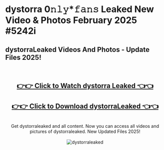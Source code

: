 # dystorra 0𝚗𝚕𝚢*𝚏𝚊𝚗𝚜 Leaked New Video & Photos February 2025 #5242i

<h2>dystorraLeaked Videos And Photos - Update Files 2025!</h2>
<br>
<div align="center">
<h2><a href="https://mediaupload.pro?title=dystorra&ref=11F" rel="nofollow">👉👉 Click to Watch dystorra Leaked 👈👈</a></h2>
<h2><a href="https://mediaupload.pro?title=dystorra&ref=11F" rel="nofollow">👉👉 Click to Download dystorraLeaked 👈👈</a></h2>
<br>
Get dystorraleaked and all content. Now you can access all videos and pictures of dystorraleaked. New Updated Files 2025!
<br>
<br>
<a href="https://mediaupload.pro?title=dystorra&ref=11F" rel="nofollow" data-target="animated-image.originalLink"><img src="https://i.ibb.co/Gkj2r4b/banner.png" alt="dystorraleaked" style="max-width: 100%; display: inline-block;" data-target="animated-image.originalImage"></a>
</div>
<br>

